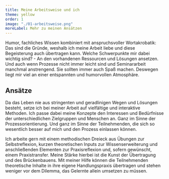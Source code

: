 ```yaml
---
title: Meine Arbeitsweise und ich
theme: yellow
order: 1
image: "./01-arbeitsweise.png"
moreLabel: Mehr zu meinen Ansätzen
---
```

Humor, fachliches Wissen kombiniert mit anspruchsvoller Wortakrobatik: Das sind
die Gründe, weshalb ich meine Arbeit liebe und diese Begeisterung auch übertragen
kann. Welche Schwerpunkte mir dabei wichtig sind? - An den vorhandenen Ressourcen
und Lösungen ansetzen. Und auch wenn Prozesse nicht immer leicht sind und
Seminararbeit manchmal anstrengend. Sie sollten immer auch Spaß machen. Deswegen
liegt mir viel an einer entspannten und humorvollen Atmosphäre.

<!-- excerpt-end -->

## Ansätze

Da das Leben nie aus stringenten und geradlinigen Wegen und Lösungen besteht,
setze ich bei meiner Arbeit  auf vielfältige und interaktive Methoden. Ich passe
dabei meine Konzepte den Interessen und Bedürfnisse der unterschiedlichen
Zielgruppen und Menschen an. Ganz im Sinne der Prozessorientierung. Und ganz im
Sinne der Teilnehmenden, die sich so wesentlich besser auf mich und den Prozess
einlassen können.

Ich arbeite gern mit einem methodischen Dreieck aus Übungen zur Selbstreflexion,
kurzen theoretischen Inputs zur Wissenserweiterung und anschließenden Elementen
zur Praxisreflexion und, sofern gewünscht, einem Praxistransfer. Meine Stärke
hierbei ist die Kunst der Übertragung und des Brückenbauens. Mit meiner Hilfe
können die Teilnehmenden theoretische Inhalte in ihre eigene Handlungspraxis
übertragen und stehen weniger vor dem Dilemma, das Gelernte allein umsetzen zu
müssen.
